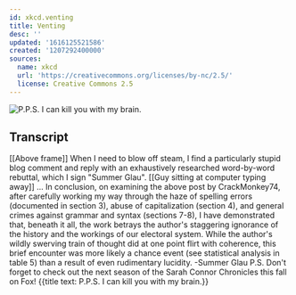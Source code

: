 ```yaml
---
id: xkcd.venting
title: Venting
desc: ''
updated: '1616125521586'
created: '1207292400000'
sources:
  name: xkcd
  url: 'https://creativecommons.org/licenses/by-nc/2.5/'
  license: Creative Commons 2.5
---
```

![P.P.S. I can kill you with my brain.](https://imgs.xkcd.com/comics/venting.png)

## Transcript
[[Above frame]]  When I need to blow off steam, I find a particularly stupid blog comment and reply with an exhaustively researched word-by-word rebuttal, which I sign "Summer Glau".
[[Guy sitting at computer typing away]] ... In conclusion, on examining the above post by CrackMonkey74, after carefully working my way through the haze of spelling errors (documented in section 3), abuse of capitalization (section 4), and general crimes against grammar and syntax (sections 7-8), I have demonstrated that, beneath it all, the work betrays the author's staggering ignorance of the history and the workings of our electoral system.  While the author's wildly swerving train of thought did at one point flirt with coherence, this brief encounter was more likely a chance event (see statistical analysis in table 5) than a result of even rudimentary lucidity.
     -Summer Glau
P.S. Don't forget to check out the next season of the Sarah Connor Chronicles this fall on Fox!
{{title text: P.P.S. I can kill you with my brain.}}
